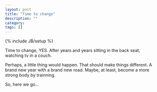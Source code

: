 ```yaml
---
layout: post
title: "Time to change"
description: ""
category: 
tags: []
---
```

{% include JB/setup %}

Time to change, YES. After years and years sitting in the back seat, watching tv in a couch.

Perhaps, a little thing would happen. That should make things different. A brand new year with a brand new road. Maybe, at least, become a  more strong body by trainning. 

So, here we go...

